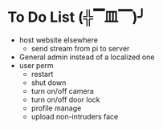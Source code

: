 # To Do List (╬▔皿▔)╯
- host website elsewhere
    - send stream from pi to server
- General admin instead of a localized one
- user perm
    - restart
    - shut down
    - turn on/off camera
    - turn on/off door lock
    - profile manage
    - upload non-intruders face
    
